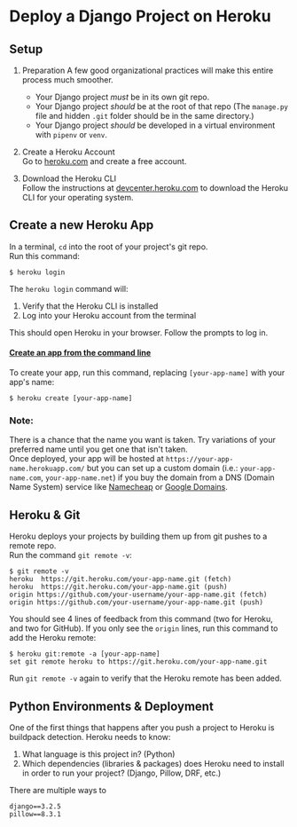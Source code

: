 # Deploy a Django Project on Heroku

## Setup

1. Preparation
A few good organizational practices will make this entire process much smoother.  
    - Your Django project *must* be in its own git repo.
	- Your Django project *should* be at the root of that repo (The `manage.py` file and hidden `.git` folder should be in the same directory.)
	- Your Django project *should* be developed in a virtual environment with `pipenv` or `venv`.

2. Create a Heroku Account  
Go to [heroku.com](https://www.heroku.com) and create a free account.

3. Download the Heroku CLI  
Follow the instructions at [devcenter.heroku.com](https://devcenter.heroku.com/articles/heroku-cli) to download the Heroku CLI for your operating system.

## Create a new Heroku App
In a terminal, `cd` into the root of your project's git repo.  
Run this command:
```console
$ heroku login
```
The `heroku login` command will:
1. Verify that the Heroku CLI is installed
2. Log into your Heroku account from the terminal  

This should open Heroku in your browser.  Follow the prompts to log in.

#### [Create an app from the command line](https://devcenter.heroku.com/articles/git#for-a-new-heroku-app)
To create your app, run this command, replacing `[your-app-name]` with your app's name:
```console
$ heroku create [your-app-name]
```

### Note:
There is a chance that the name you want is taken.  Try variations of your preferred name until you get one that isn't taken.  
Once deployed, your app will be hosted at `https://your-app-name.herokuapp.com/` but you can set up a custom domain (i.e.: `your-app-name.com`, `your-app-name.net`) if you buy the domain from a DNS (Domain Name System) service like [Namecheap](https://www.namecheap.com) or [Google Domains](https://domains.google.com).

## Heroku & Git
Heroku deploys your projects by building them up from git pushes to a remote repo.  
Run the command `git remote -v`:

```console
$ git remote -v
heroku  https://git.heroku.com/your-app-name.git (fetch)
heroku  https://git.heroku.com/your-app-name.git (push)
origin https://github.com/your-username/your-app-name.git (fetch)
origin https://github.com/your-username/your-app-name.git (push)
```
You should see 4 lines of feedback from this command (two for Heroku, and two for GitHub).  If you only see the `origin` lines, run this command to add the Heroku remote:
```console
$ heroku git:remote -a [your-app-name]
set git remote heroku to https://git.heroku.com/your-app-name.git
```

Run `git remote -v` again to verify that the Heroku remote has been added.

## Python Environments & Deployment

One of the first things that happens after you push a project to Heroku is buildpack detection.  Heroku needs to know:

1. What language is this project in?  (Python)
2. Which dependencies (libraries & packages) does Heroku need to install in order to run your project? (Django, Pillow, DRF, etc.)

There are multiple ways to 

```
django==3.2.5
pillow==8.3.1
```